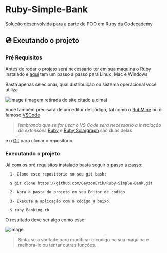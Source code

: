 # Ruby-Simple-Bank
Solução desenvolvida para a parte de POO em Ruby da Codecademy

## :cd: Exeutando o projeto

### Pré Requisitos
Antes de rodar o projeto será necessario ter em sua maquina o Ruby instalado e [aqui](https://www.ruby-lang.org/pt/documentation/installation/) tem um passo a passo para Linux, Mac e Windows

Basta apenas selecionar, qual distribuição ou sistema operacional você utiliza

![image](https://user-images.githubusercontent.com/66739848/206009202-8e935df3-a9e1-441f-8e8b-110b29153456.png) (imagem retirada do site citado a cima)

Você também precisará de um editor de código, tal como o [RubMine](https://www.jetbrains.com/ruby/) ou o famoso [VSCode](https://code.visualstudio.com/)

> *lembrando que se for usar o VS Code será necessario a instalação de extensões*
> [Ruby](https://marketplace.visualstudio.com/items?itemName=rebornix.Ruby) e [Ruby Solargraph](https://marketplace.visualstudio.com/items?itemName=castwide.solargraph) são duas delas

e o [Git](https://git-scm.com) para clonar o repositorio.

### Executando o projeto

Já com os pré requisitos instalado basta seguir o passo a passo:

```
  1- Clone este repositorio no seu git bash:
  
  $ git clone https://github.com/GeyzonErik/Ruby-Simple-Bank.git
  
  2- Abra a pasta do projeto em seu Editor de codigo
  
  3- Execute a aplicação com o código a baixo.
  
  $ ruby Banking.rb
```

O resultado deve ser algo como esse:

![image](https://user-images.githubusercontent.com/66739848/206018107-f1a32432-caa6-46f0-accb-3f8cfb2da731.png)


> Sinta-se a vontade para modificar o codigo na sua maquina e melhora-lo ou tentar outras funções.
